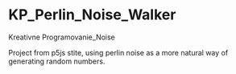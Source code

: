 # KP_Perlin_Noise_Walker
Kreativne Programovanie_Noise

Project from p5js stite, using perlin noise as a more natural way of generating random numbers.
